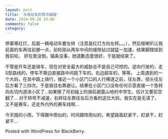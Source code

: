 ```yaml
---
layout: post
title: '与电动车的首次磕碰'
date: 2010-09-28 19:00
comments: false
category: 
---
```

    

停着等红灯，后面一辆电动车要左转（注意是红灯方向左转。。。），然后按喇叭让我前面的车再往前挪一点，前轮刚从两车中间的缝隙钻过就猛一加速，结果脚撑挂到我前轮。
好在我没倒，辐条没事，她道歉态度很好，于是就结束了。

不管是开车还是骑车，现在对安全最大的威胁总不是自己可控的。逆向行驶的，走S型路线的，停车不靠边直接路中间跳下车的，右边超车的，等等。
上周遇到的一个大妈，在吴中路上骑行，接近一个小区门口的人行横道之前，往左靠，扭头往左后方看了三四次。于是我往右靠避让。结果在小区门口没有任何示意直接一个急转向右切内道进小区了…如果换了月初碰上的骑前避震山地的中学生，估计又要前空翻了…
对于转弯不减速，右转往左靠往左后方看的这位大妈，我实在是无语了，又不是赛车，还走外内外的赛车线啊…

今天报的小雨，下得跟中雨似的，时间跟阵雨似的，希望路面赶紧干，赶紧干，赶紧干… 

Posted with WordPress for BlackBerry.
